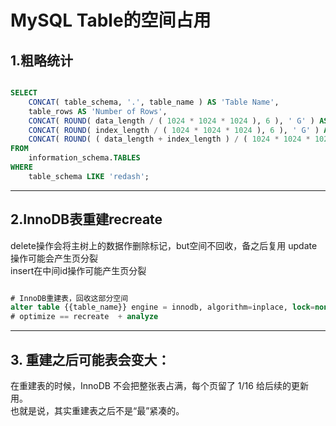 # MySQL Table的空间占用


## 1.粗略统计
``` SQL

SELECT
	CONCAT( table_schema, '.', table_name ) AS 'Table Name',
	table_rows AS 'Number of Rows',
	CONCAT( ROUND( data_length / ( 1024 * 1024 * 1024 ), 6 ), ' G' ) AS 'Data Size',
	CONCAT( ROUND( index_length / ( 1024 * 1024 * 1024 ), 6 ), ' G' ) AS 'Index Size',
	CONCAT( ROUND( ( data_length + index_length ) / ( 1024 * 1024 * 1024 ), 6 ), ' G' ) AS 'Total' 
FROM
	information_schema.TABLES 
WHERE
	table_schema LIKE 'redash';

```
----

## 2.InnoDB表重建recreate
delete操作会将主树上的数据作删除标记，but空间不回收，备之后复用
update操作可能会产生页分裂  
insert在中间id操作可能产生页分裂   

``` SQL

# InnoDB重建表，回收这部分空间
alter table {{table_name}} engine = innodb, algorithm=inplace, lock=none;
# optimize == recreate  + analyze

```
---- 

## 3. 重建之后可能表会变大：

在重建表的时候，InnoDB 不会把整张表占满，每个页留了 1/16 给后续的更新用。  
也就是说，其实重建表之后不是“最”紧凑的。
